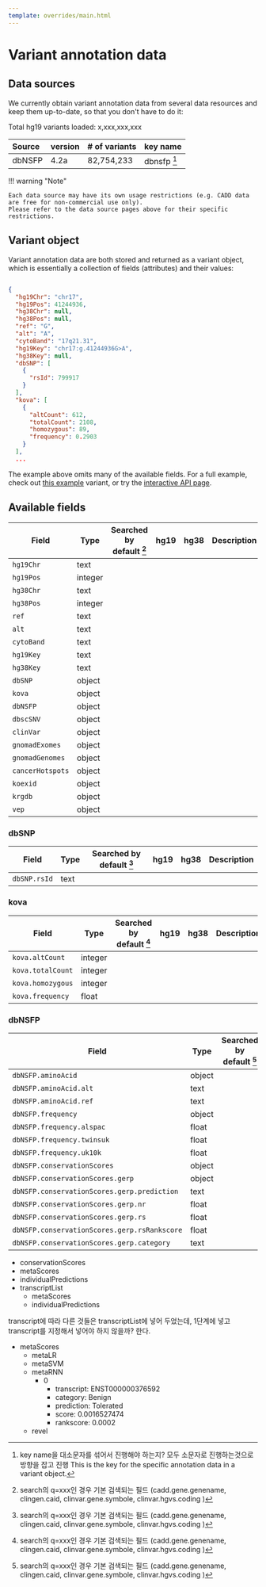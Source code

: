 ```yaml
---
template: overrides/main.html
---
```


# Variant annotation data

## Data sources

We currently obtain variant annotation data from several data resources and
keep them up-to-date, so that you don't have to do it:

Total hg19 variants loaded: x,xxx,xxx,xxx

| Source                     | version                 | # of variants             | key name       |
| :--------------------------| :-----------------------| :-------------------------| :--------------|
| dbNSFP                     | 4.2a                 | 82,754,233             | dbnsfp [^1]       |


  [^1]:
    key name을 대소문자를 섞어서 진행해야 하는지? 모두 소문자로 진행하는것으로 방향을 잡고 진행
    This is the key for the specific annotation data in a variant object.

!!! warning "Note"

    Each data source may have its own usage restrictions (e.g. CADD data are free for non-commercial use only). 
    Please refer to the data source pages above for their specific restrictions.

## Variant object

Variant annotation data are both stored and returned as a variant object, 
which is essentially a collection of fields (attributes) and their values:

``` json

{
  "hg19Chr": "chr17",
  "hg19Pos": 41244936,
  "hg38Chr": null,
  "hg38Pos": null,
  "ref": "G",
  "alt": "A",
  "cytoBand": "17q21.31",
  "hg19Key": "chr17:g.41244936G>A",
  "hg38Key": null,
  "dbSNP": [
    {
      "rsId": 799917
    }
  ],
  "kova": [
    {
      "altCount": 612,
      "totalCount": 2108,
      "homozygous": 89,
      "frequency": 0.2903
    }
  ],
  ...
```

The example above omits many of the available fields. 
For a full example, check out [this example] variant, or try the [interactive API page].

  [this example]: http://192.168.1.14:8084/hg19/all-database/chr1%3Ag.11856378G%3EA
  [interactive API page]: http://192.168.1.14:9000/

## Available fields

| Field      | Type   | Searched by default [^2]    | hg19    | hg38   | Description                          |
| ---------  | -------| -----------------------| ------- | -------| -------------------------------------|
| `hg19Chr`  | text |                        |         |        |                                      |
| `hg19Pos`  | integer |                        |         |        |                                      |
| `hg38Chr`  | text |                        |         |        |                                      |
| `hg38Pos`  | integer |                        |         |        |                                      |
| `ref`  | text |                        |         |        |                                      |
| `alt`  | text |                        |         |        |                                      |
| `cytoBand`  | text |                        |         |        |                                      |
| `hg19Key`  | text |                        |         |        |                                      |
| `hg38Key`  | text |                        |         |        |                                      |
| `dbSNP`  | object |                        |         |        |                                      |
| `kova`  | object |                        |         |        |                                      |
| `dbNSFP`  | object |                        |         |        |                                      |
| `dbscSNV`  | object |                        |         |        |                                      |
| `clinVar`  | object |                        |         |        |                                      |
| `gnomadExomes`  | object |                        |         |        |                                      |
| `gnomadGenomes`  | object |                        |         |        |                                      |
| `cancerHotspots`  | object |                        |         |        |                                      |
| `koexid`  | object |                        |         |        |                                      |
| `krgdb`  | object |                        |         |        |                                      |
| `vep`  | object |                        |         |        |                                      |

  [^2]:
    search의 q=xxx인 경우 기본 검색되는 필드 (cadd.gene.genename, clingen.caid, clinvar.gene.symbole, clinvar.hgvs.coding  )

### dbSNP

| Field      | Type   | Searched by default [^2]    | hg19    | hg38   | Description                          |
| ---------  | -------| -----------------------| ------- | -------| -------------------------------------|
| `dbSNP.rsId`  | text |                        |         |        |                                      |

### kova

| Field      | Type   | Searched by default [^2]    | hg19    | hg38   | Description                          |
| ---------  | -------| -----------------------| ------- | -------| -------------------------------------|
| `kova.altCount`  | integer |                        |         |        |                                      |
| `kova.totalCount`  | integer |                        |         |        |                                      |
| `kova.homozygous`  | integer |                        |         |        |                                      |
| `kova.frequency`  | float |                        |         |        |                                      |

### dbNSFP

| Field      | Type   | Searched by default [^2]    | hg19    | hg38   | Description                          |
| ---------  | -------| -----------------------| ------- | -------| -------------------------------------|
| `dbNSFP.aminoAcid`  | object |                        |         |        |                                      |
| `dbNSFP.aminoAcid.alt`  | text |                        |         |        |                                      |
| `dbNSFP.aminoAcid.ref`  | text |                        |         |        |                                      |
| `dbNSFP.frequency`  | object |                        |         |        |                                      |
| `dbNSFP.frequency.alspac`  | float |                        |         |        |                                      |
| `dbNSFP.frequency.twinsuk`  | float |                        |         |        |                                      |
| `dbNSFP.frequency.uk10k`  | float |                        |         |        |                                      |
| `dbNSFP.conservationScores`  | object |                        |         |        |                                      |
| `dbNSFP.conservationScores.gerp`  | object |                        |         |        |                                      |
| `dbNSFP.conservationScores.gerp.prediction`  | text |                        |         |        |                                      |
| `dbNSFP.conservationScores.gerp.nr`  | float |                        |         |        |                                      |
| `dbNSFP.conservationScores.gerp.rs`  | float |                        |         |        |                                      |
| `dbNSFP.conservationScores.gerp.rsRankscore`  | float |                        |         |        |                                      |
| `dbNSFP.conservationScores.gerp.category`  | text |                        |         |        |                                      |

* conservationScores
* metaScores
* individualPredictions
* transcriptList 
    - metaScores
    - individualPredictions

transcript에 따라 다른 것들은 transcriptList에 넣어 두었는데,
1단계에 넣고 transcript를 지정해서 넣어야 하지 않을까? 한다.

* metaScores
    - metaLR
    - metaSVM
    - metaRNN
        - 0
            - transcript: ENST000000376592
            - category: Benign
            - prediction: Tolerated
            - score: 0.0016527474
            - rankscore: 0.0002
    - revel
